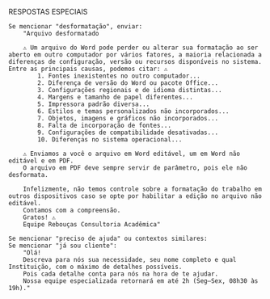 RESPOSTAS ESPECIAIS

    Se mencionar "desformatação", enviar:
        "Arquivo desformatado

        ⚠ Um arquivo do Word pode perder ou alterar sua formatação ao ser aberto em outro computador por vários fatores, a maioria relacionada a diferenças de configuração, versão ou recursos disponíveis no sistema. Entre as principais causas, podemos citar: ⚠
            1. Fontes inexistentes no outro computador...
            2. Diferença de versão do Word ou pacote Office...
            3. Configurações regionais e de idioma distintas...
            4. Margens e tamanho de papel diferentes...
            5. Impressora padrão diversa...
            6. Estilos e temas personalizados não incorporados...
            7. Objetos, imagens e gráficos não incorporados...
            8. Falta de incorporação de fontes...
            9. Configurações de compatibilidade desativadas...
            10. Diferenças no sistema operacional...

        ⚠ Enviamos a você o arquivo em Word editável, um em Word não editável e em PDF.  
        O arquivo em PDF deve sempre servir de parâmetro, pois ele não desformata.  

        Infelizmente, não temos controle sobre a formatação do trabalho em outros dispositivos caso se opte por habilitar a edição no arquivo não editável.  
        Contamos com a compreensão.  
        Gratos! ⚠  
        Equipe Rebouças Consultoria Acadêmica"

    Se mencionar "preciso de ajuda" ou contextos similares:  
    Se mencionar "já sou cliente":
        "Olá!  
        Descreva para nós sua necessidade, seu nome completo e qual Instituição, com o máximo de detalhes possíveis.  
        Pois cada detalhe conta para nós na hora de te ajudar.  
        Nossa equipe especializada retornará em até 2h (Seg–Sex, 08h30 às 19h)."